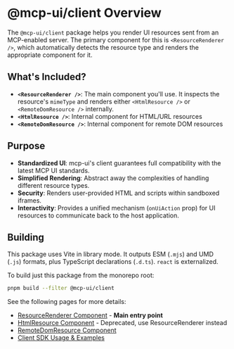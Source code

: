 # @mcp-ui/client Overview

The `@mcp-ui/client` package helps you render UI resources sent from an MCP-enabled server. The primary component for this is `<ResourceRenderer />`, which automatically detects the resource type and renders the appropriate component for it.

## What's Included?

- **`<ResourceRenderer />`**: The main component you'll use. It inspects the resource's `mimeType` and renders either `<HtmlResource />` or `<RemoteDomResource />` internally.
- **`<HtmlResource />`**: Internal component for HTML/URL resources
- **`<RemoteDomResource />`**: Internal component for remote DOM resources

## Purpose
- **Standardized UI**: mcp-ui's client guarantees full compatibility with the latest MCP UI standards.
- **Simplified Rendering**: Abstract away the complexities of handling different resource types.
- **Security**: Renders user-provided HTML and scripts within sandboxed iframes.
- **Interactivity**: Provides a unified mechanism (`onUiAction` prop) for UI resources to communicate back to the host application.

## Building

This package uses Vite in library mode. It outputs ESM (`.mjs`) and UMD (`.js`) formats, plus TypeScript declarations (`.d.ts`). `react` is externalized.

To build just this package from the monorepo root:

```bash
pnpm build --filter @mcp-ui/client
```

See the following pages for more details:

- [ResourceRenderer Component](./resource-renderer.md) - **Main entry point**
- [HtmlResource Component](./html-resource.md) - Deprecated, use ResourceRenderer instead
- [RemoteDomResource Component](./remote-dom-resource.md)
- [Client SDK Usage & Examples](./usage-examples.md)
